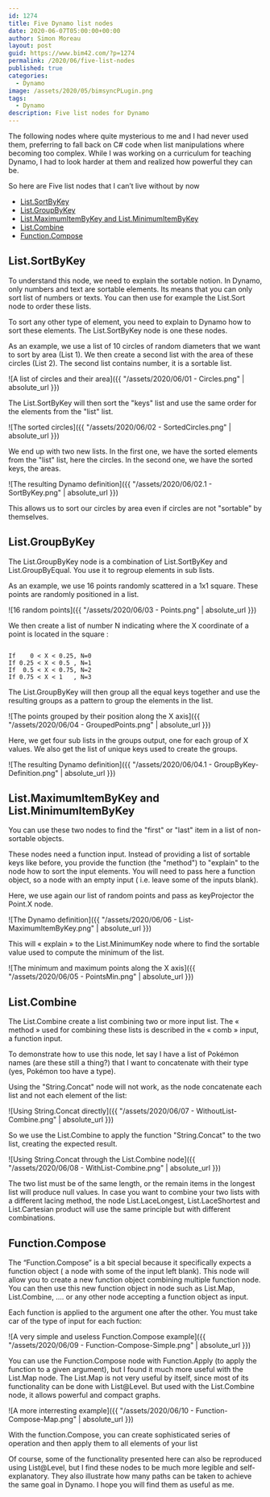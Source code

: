 ```yaml
---
id: 1274
title: Five Dynamo list nodes
date: 2020-06-07T05:00:00+00:00
author: Simon Moreau
layout: post
guid: https://www.bim42.com/?p=1274
permalink: /2020/06/five-list-nodes
published: true
categories:
  - Dynamo
image: /assets/2020/05/bimsyncPLugin.png
tags:
  - Dynamo
description: Five list nodes for Dynamo
---
```


The following nodes where quite mysterious to me and I had never used them, preferring to fall back on C# code when list manipulations where becoming too complex. While I was working on a curriculum for teaching Dynamo, I had to look harder at them and realized how powerful they can be.

So here are Five list nodes that I can’t live without by now

* [List.SortByKey](#listsortbykey)
* [List.GroupByKey](#listgroupbykey)
* [List.MaximumItemByKey and List.MinimumItemByKey](#listmaximumitembykey-and-listminimumitembykey)
* [List.Combine](#listcombine)
* [Function.Compose](#functioncompose)

## List.SortByKey

To understand this node, we need to explain the sortable notion. In Dynamo, only numbers and text are sortable elements. Its means that you can only sort list of numbers or texts. You can then use for example the List.Sort node to order these lists.

To sort any other type of element, you need to explain to Dynamo how to sort these elements. The List.SortByKey node is one these nodes.

As an example, we use a list of 10 circles of random diameters that we want to sort by area (List 1). We then create a second list with the area of these circles (List 2). The second list contains number, it is a sortable list.

![A list of circles and their area]({{ "/assets/2020/06/01 - Circles.png" | absolute_url }})

The List.SortByKey will then sort the "keys" list and use the same order for the elements from the "list" list.

![The sorted circles]({{ "/assets/2020/06/02 - SortedCircles.png" | absolute_url }})

We end up with two new lists. In the first one, we have the sorted elements from the "list" list, here the circles. In the second one, we have the sorted keys, the areas.

![The resulting Dynamo definition]({{ "/assets/2020/06/02.1 - SortByKey.png" | absolute_url }})

This allows us to sort our circles by area even if circles are not "sortable" by themselves.

## List.GroupByKey

The List.GroupByKey node is a combination of List.SortByKey and List.GroupByEqual. You use it to regroup elements in sub lists.

As an example, we use 16 points randomly scattered in a 1x1 square. These points are randomly positioned in a list.

![16 random points]({{ "/assets/2020/06/03 - Points.png" | absolute_url }})

We then create a list of number N indicating where the X coordinate of a point is located in the square :

```text

If    0 < X < 0.25, N=0
If 0.25 < X < 0.5 , N=1
If  0.5 < X < 0.75, N=2
If 0.75 < X < 1   , N=3

```

The List.GroupByKey will then group all the equal keys together and use the resulting groups as a pattern to group the elements in the list.

![The points grouped by their position along the X axis]({{ "/assets/2020/06/04 - GroupedPoints.png" | absolute_url }})

Here, we get four sub lists in the groups output, one for each group of X values. We also get the list of unique keys used to create the groups.

![The resulting Dynamo definition]({{ "/assets/2020/06/04.1 - GroupByKey-Definition.png" | absolute_url }})

## List.MaximumItemByKey and List.MinimumItemByKey

You can use these two nodes to find the "first" or "last" item in a list of non-sortable objects.

These nodes need a function input. Instead of providing a list of sortable keys like before, you provide the function (the "method") to "explain" to the node how to sort the input elements. You will need to pass here a function object, so a node with an empty input ( i.e. leave some of the inputs blank).

Here, we use again our list of random points and pass as keyProjector the Point.X node.

![The Dynamo definition]({{ "/assets/2020/06/06 - List-MaximumItemByKey.png" | absolute_url }})

This will « explain » to the List.MinimumKey node where to find the sortable value used to compute the minimum of the list.

![The minimum and maximum points along the X axis]({{ "/assets/2020/06/05 - PointsMin.png" | absolute_url }})

## List.Combine

The List.Combine create a list combining two or more input list. The « method » used for combining these lists is described in the « comb » input, a function input.

To demonstrate how to use this node, let say I have a list of Pokémon names (are these still a thing?) that I want to concatenate with their type (yes, Pokémon too have a type).

Using the "String.Concat" node will not work, as the node concatenate each list and not each element of the list:

![Using String.Concat directly]({{ "/assets/2020/06/07 - WithoutList-Combine.png" | absolute_url }})

So we use the List.Combine to apply the function "String.Concat" to the two list, creating the expected result.

![Using String.Concat through the List.Combine node]({{ "/assets/2020/06/08 - WithList-Combine.png" | absolute_url }})

The two list must be of the same length, or the remain items in the longest list will produce null values. In case you want to combine your two lists with a different lacing method, the node List.LaceLongest, List.LaceShortest and List.Cartesian product will use the same principle but with different combinations.

## Function.Compose

The “Function.Compose” is a bit special because it specifically expects a function object ( a node with some of the input left blank). This node will allow you to create a new function object combining multiple function node. You can then use this new function object in node such as List.Map, List.Combine, .... or any other node accepting a function object as input.

Each function is applied to the argument one after the other. You must take car of the type of input for each fuction:

![A very simple and useless Function.Compose example]({{ "/assets/2020/06/09 - Function-Compose-Simple.png" | absolute_url }})

You can use the Function.Compose node with Function.Apply (to apply the function to a given argument), but I found it much more useful with the List.Map node. The List.Map is not very useful by itself, since most of its functionality can be done with List@Level. But used with the List.Combine node, it allows powerful and compact graphs.

![A more interresting example]({{ "/assets/2020/06/10 - Function-Compose-Map.png" | absolute_url }})

With the function.Compose, you can create sophisticated series of operation and then apply them to all elements of your list

Of course, some of the functionality presented here can also be reproduced using List@Level, but I find these nodes to be much more legible and self-explanatory. They also illustrate how many paths can be taken to achieve the same goal in Dynamo. I hope you will find them as useful as me.
